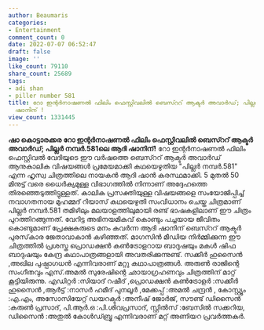 ```yaml
---
author: Beaumaris
categories:
- Entertainment
comment_count: 0
date: 2022-07-07 06:52:47
draft: false
image: ''
like_count: 79110
share_count: 25689
tags:
- adi shan
- piller number 581
title: റോ ഇന്റർനാഷണൽ ഫിലിം ഫെസ്റ്റിവലിൽ ബെസ്ററ് ആക്ടർ അവാർഡ്; പില്ലർ നമ്പർ.581ലെ ആദി
  ഷാനിന് !
view_count: 1331445
---
```


**ഷാ കൊട്ടാരക്കര** **റോ ഇന്റർനാഷണൽ ഫിലിം ഫെസ്റ്റിവലിൽ ബെസ്ററ് ആക്ടർ അവാർഡ്; പില്ലർ നമ്പർ.581ലെ ആദി ഷാനിന്!** റോ ഇന്റർനാഷണൽ ഫിലിം ഫെസ്റ്റിവൽ വേദിയുടെ ഈ വർഷത്തെ ബെസ്ററ് ആക്ടർ അവാർഡ് ആനുകാലിക വിഷയങ്ങൾ പ്രമേയമാക്കി കഥയെഴുതിയ "പില്ലർ നമ്പർ.581" എന്ന ഹൃസ്വ ചിത്രത്തിലെ നായകൻ ആദി ഷാൻ കരസ്ഥമാക്കി. 5 മുതൽ 50 മിനുട്ട് വരെ ധൈർക്യമുള്ള വിഭാഗത്തിൽ നിന്നാണ് അദ്ദേഹത്തെ തിരഞ്ഞെടുത്തിട്ടുള്ളത്. കാലിക പ്രസക്തിയുള്ള വിഷയങ്ങളെ സംയോജിപ്പിച്ച് നവാഗതനായ മുഹമ്മദ് റിയാസ് കഥയെഴുതി സംവിധാനം ചെയ്ത ചിത്രമാണ് പില്ലർ നമ്പർ.581 തമിഴിലും മലയാളത്തിലുമായി രണ്ട് ഭാഷകളിലാണ് ഈ ചിത്രം പുറത്തിറങ്ങുന്നത്. വേറിട്ട അഭിനയമികവ് കൊണ്ടും പച്ചയായ ജീവിതം കൊണ്ടുമാണ് പ്രേക്ഷകരുടെ മനം കവർന്ന ആദി ഷാനിന് ബെസ്ററ് ആക്ടർ പുരസ്‌കാര ജേതാവാകാൻ കഴിഞ്ഞത്. മാഗസിൻ മീഡിയ നിർമ്മിക്കുന്ന ഈ ചിത്രത്തിൽ പ്രശസ്ത പ്രൊഡക്ഷൻ കൺട്രോളറായ ബാദുഷയും മകൾ ഷിഫ ബാദുഷയും കേന്ദ്ര കഥാപാത്രങ്ങളായി അവതരിക്കുന്നുണ്ട്. സക്കീർ ഹുസൈൻ ,അഖില പുഷ്പാഗധൻ എന്നിവരാണ് മറ്റു കഥാപാത്രങ്ങൾ. അരുൺ രാജിന്റെ സംഗീതവും എസ്‌.അമൽ സുരേഷിന്റെ ഛായാഗ്രഹണവും ചിത്രത്തിന് മാറ്റ് കൂട്ടിയിരുന്നു. എഡിറ്റർ :സിയാദ് റഷീദ് ,പ്രൊഡക്ഷൻ കൺട്രോളർ :സക്കീർ ഹുസൈൻ ,ആർട്ട് :നാസർ ഹമീദ് പുനലൂർ ,മേക്കപ്പ് :അമൽ ചന്ദ്രൻ , കോസ്റ്റ്യൂം :എ.എം, അസോസിയേറ്റ് ഡയറക്ടർ :അനീഷ് ജോർജ്, സൗണ്ട് ഡിസൈൻ :കരുൺ പ്രസാദ്, പി.ആർ.ഒ :പി.ശിവപ്രസാദ്, സ്റ്റിൽസ് :ബേസിൽ സക്കറിയ, ഡിസൈൻ :അതുൽ കോൾഡ്ബ്രൂ എന്നിവരാണ് മറ്റ് അണിയറ പ്രവർത്തകർ.